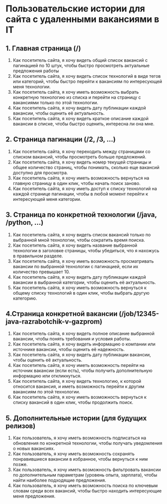 # Пользовательские истории для сайта с удаленными вакансиями в IT

## 1. Главная страница (/)

1. Как посетитель сайта, я хочу видеть общий список вакансий с пагинацией по 10 штук, чтобы быстро просмотреть актуальные предложения работы
2. Как посетитель сайта, я хочу видеть список технологий в виде тегов или категорий, чтобы быстро перейти к вакансиям по интересующей меня технологии.
3. Как посетитель сайта, я хочу иметь возможность выбрать конкретную технологию из списка и перейти на страницу с вакансиями только по этой технологии.
4. Как посетитель сайта, я хочу видеть дату публикации каждой вакансии, чтобы оценить её актуальность.
5. Как посетитель сайта, я хочу видеть краткое описание каждой вакансии в списке, чтобы быстро оценить, интересна ли она мне.

## 2. Страница пагинации (/2, /3, ...)

1. Как посетитель сайта, я хочу переходить между страницами со списком вакансий, чтобы просмотреть больше предложений.
2. Как посетитель сайта, я хочу видеть номер текущей страницы и общее количество страниц, чтобы понимать, сколько еще вакансий доступно для просмотра.
3. Как посетитель сайта, я хочу иметь возможность вернуться на главную страницу в один клик, чтобы начать поиск заново.
4. Как посетитель сайта, я хочу иметь доступ к списку технологий на каждой странице пагинации, чтобы в любой момент перейти к интересующей меня категории.

## 3. Страница по конкретной технологии (/java, /python, ...)

1. Как посетитель сайта, я хочу видеть список вакансий только по выбранной мной технологии, чтобы сократить время поиска.
2. Как посетитель сайта, я хочу видеть название выбранной технологии в заголовке страницы, чтобы убедиться, что я нахожусь в правильном разделе.
3. Как посетитель сайта, я хочу иметь возможность просматривать вакансии по выбранной технологии с пагинацией, если их количество превышает 10.
4. Как посетитель сайта, я хочу видеть дату публикации каждой вакансии в выбранной категории, чтобы оценить её актуальность.
5. Как посетитель сайта, я хочу иметь возможность вернуться к общему списку технологий в один клик, чтобы выбрать другую категорию.

## 4.Страница конкретной вакансии (/job/12345-java-razrabotchik-v-gazprom)

1. Как посетитель сайта, я хочу видеть полное описание выбранной вакансии, чтобы понять требования и условия работы.
2. Как посетитель сайта, я хочу видеть информацию о компании или источнике вакансии, чтобы оценить её надежность.
3. Как посетитель сайта, я хочу видеть дату публикации вакансии, чтобы оценить её актуальность.
4. Как посетитель сайта, я хочу иметь возможность перейти на источник вакансии (если есть), чтобы получить дополнительную информацию или откликнуться.
5. Как посетитель сайта, я хочу видеть технологию, к которой относится вакансия, и иметь возможность перейти к другим вакансиям по этой технологии.
6. Как посетитель сайта, я хочу иметь возможность вернуться к списку вакансий в один клик, чтобы продолжить поиск.

## 5. Дополнительные истории (для будущих релизов)

1. Как пользователь, я хочу иметь возможность подписаться на обновления по конкретной технологии, чтобы получать уведомления о новых вакансиях.
2. Как пользователь, я хочу иметь возможность сохранять понравившиеся вакансии в избранное, чтобы вернуться к ним позже.
3. Как пользователь, я хочу иметь возможность фильтровать вакансии по дополнительным параметрам (уровень опыта, зарплата), чтобы найти наиболее подходящие предложения.
4. Как пользователь, я хочу иметь возможность поиска по ключевым словам среди всех вакансий, чтобы быстро находить интересующие меня предложения.
